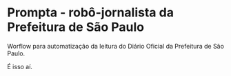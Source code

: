 # Prompta - robô-jornalista da Prefeitura de São Paulo
Worflow para automatização da leitura do Diário Oficial da Prefeitura de São Paulo.  

É isso aí. 
